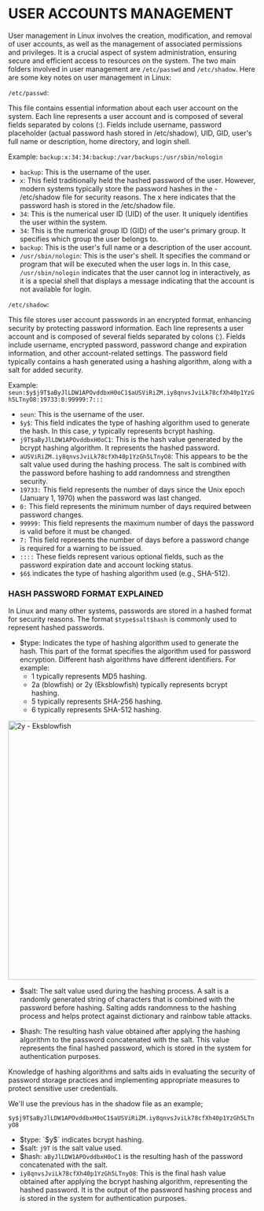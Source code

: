 # USER ACCOUNTS MANAGEMENT

User management in Linux involves the creation, modification, and removal of user accounts, as well as the management of associated permissions and privileges. It is a crucial aspect of system administration, ensuring secure and efficient access to resources on the system.
The two main folders involved in user management are `/etc/passwd` and `/etc/shadow`. Here are some key notes on user management in Linux:

`/etc/passwd`:

This file contains essential information about each user account on the system. Each line represents a user account and is composed of several fields separated by colons (:). Fields include username, password placeholder (actual password hash stored in /etc/shadow), UID, GID, user's full name or description, home directory, and login shell.

Example: `backup:x:34:34:backup:/var/backups:/usr/sbin/nologin`
- `backup`: This is the username of the user.
- `x`: This field traditionally held the hashed password of the user. However, modern systems typically store the password hashes in the - /etc/shadow file for security reasons. The x here indicates that the password hash is stored in the /etc/shadow file.
- `34`: This is the numerical user ID (UID) of the user. It uniquely identifies the user within the system.
- `34`: This is the numerical group ID (GID) of the user's primary group. It specifies which group the user belongs to.
- `backup`: This is the user's full name or a description of the user account.
- `/usr/sbin/nologin`: This is the user's shell. It specifies the command or program that will be executed when the user logs in. In this case, `/usr/sbin/nologin` indicates that the user cannot log in interactively, as it is a special shell that displays a message indicating that the account is not available for login.

`/etc/shadow`:

This file stores user account passwords in an encrypted format, enhancing security by protecting password information. Each line represents a user account and is composed of several fields separated by colons (:). Fields include username, encrypted password, password change and expiration information, and other account-related settings. The password field typically contains a hash generated using a hashing algorithm, along with a salt for added security.

Example: `seun:$y$j9T$aByJlLDW1APOvddbxH0oC1$aUSViRiZM.iy8qnvsJviLk78cfXh40p1YzGh5LTnyO8:19733:0:99999:7:::`
- `seun`: This is the username of the user.
- `$y$`: This field indicates the type of hashing algorithm used to generate the hash. In this case, $y$ typically represents bcrypt hashing.
- `j9T$aByJlLDW1APOvddbxH0oC1`: This is the hash value generated by the bcrypt hashing algorithm. It represents the hashed password.
- `aUSViRiZM.iy8qnvsJviLk78cfXh40p1YzGh5LTnyO8`: This appears to be the salt value used during the hashing process. The salt is combined with the password before hashing to add randomness and strengthen security.
- `19733:` This field represents the number of days since the Unix epoch (January 1, 1970) when the password was last changed.
- `0:` This field represents the minimum number of days required between password changes.
- `99999:` This field represents the maximum number of days the password is valid before it must be changed.
- `7:` This field represents the number of days before a password change is required for a warning to be issued.
- `::::` These fields represent various optional fields, such as the password expiration date and account locking status.
- `$6$` indicates the type of hashing algorithm used (e.g., SHA-512).

### HASH PASSWORD FORMAT EXPLAINED

In Linux and many other systems, passwords are stored in a hashed format for security reasons. The format `$type$salt$hash` is commonly used to represent hashed passwords.

- $type: Indicates the type of hashing algorithm used to generate the hash. This part of the format specifies the algorithm used for password encryption. Different hash algorithms have different identifiers. For example: </br>
  - 1 typically represents MD5 hashing.</br>
  - 2a (blowfish) or 2y (Eksblowfish) typically represents bcrypt hashing.</br>
  - 5 typically represents SHA-256 hashing.</br>
  - 6 typically represents SHA-512 hashing.

<img width="526" alt="2y - Eksblowfish" src="https://github.com/ikechukwu25/Mastering-Linux/assets/64879420/98da424c-af14-47b4-a8ac-576504ff3898">

- $salt: The salt value used during the hashing process. A salt is a randomly generated string of characters that is combined with the password before hashing. Salting adds randomness to the hashing process and helps protect against dictionary and rainbow table attacks.

- $hash: The resulting hash value obtained after applying the hashing algorithm to the password concatenated with the salt. This value represents the final hashed password, which is stored in the system for authentication purposes.

Knowledge of hashing algorithms and salts aids in evaluating the security of password storage practices and implementing appropriate measures to protect sensitive user credentials.

We'll use the previous has in the shadow file as an example; 

`$y$j9T$aByJlLDW1APOvddbxH0oC1$aUSViRiZM.iy8qnvsJviLk78cfXh40p1YzGh5LTnyO8`
- $type: `$y$` indicates bcrypt hashing.
- $salt: `j9T` is the salt value used.
- $hash: `aByJlLDW1APOvddbxH0oC1` is the resulting hash of the password concatenated with the salt.
- `iy8qnvsJviLk78cfXh40p1YzGh5LTnyO8`: This is the final hash value obtained after applying the bcrypt hashing algorithm, representing the hashed password. It is the output of the password hashing process and is stored in the system for authentication purposes.


